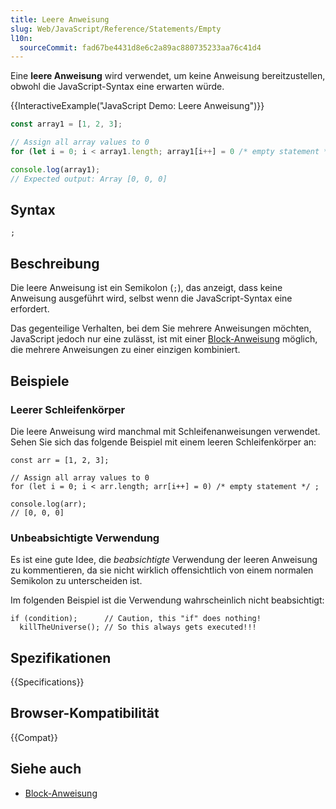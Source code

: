 ```yaml
---
title: Leere Anweisung
slug: Web/JavaScript/Reference/Statements/Empty
l10n:
  sourceCommit: fad67be4431d8e6c2a89ac880735233aa76c41d4
---
```


Eine **leere Anweisung** wird verwendet, um keine Anweisung bereitzustellen, obwohl
die JavaScript-Syntax eine erwarten würde.

{{InteractiveExample("JavaScript Demo: Leere Anweisung")}}

```js interactive-example
const array1 = [1, 2, 3];

// Assign all array values to 0
for (let i = 0; i < array1.length; array1[i++] = 0 /* empty statement */);

console.log(array1);
// Expected output: Array [0, 0, 0]
```

## Syntax

```js-nolint
;
```

## Beschreibung

Die leere Anweisung ist ein Semikolon (`;`), das anzeigt, dass keine Anweisung
ausgeführt wird, selbst wenn die JavaScript-Syntax eine erfordert.

Das gegenteilige Verhalten, bei dem Sie mehrere Anweisungen möchten, JavaScript jedoch nur eine
zulässt, ist mit einer [Block-Anweisung](/de/docs/Web/JavaScript/Reference/Statements/block) möglich,
die mehrere Anweisungen zu einer einzigen kombiniert.

## Beispiele

### Leerer Schleifenkörper

Die leere Anweisung wird manchmal mit Schleifenanweisungen verwendet. Sehen Sie sich das folgende Beispiel
mit einem leeren Schleifenkörper an:

```js-nolint
const arr = [1, 2, 3];

// Assign all array values to 0
for (let i = 0; i < arr.length; arr[i++] = 0) /* empty statement */ ;

console.log(arr);
// [0, 0, 0]
```

### Unbeabsichtigte Verwendung

Es ist eine gute Idee, die _beabsichtigte_ Verwendung der leeren Anweisung zu kommentieren, da sie
nicht wirklich offensichtlich von einem normalen Semikolon zu unterscheiden ist.

Im folgenden Beispiel ist die Verwendung wahrscheinlich nicht beabsichtigt:

```js-nolint example-bad
if (condition);      // Caution, this "if" does nothing!
  killTheUniverse(); // So this always gets executed!!!
```

## Spezifikationen

{{Specifications}}

## Browser-Kompatibilität

{{Compat}}

## Siehe auch

- [Block-Anweisung](/de/docs/Web/JavaScript/Reference/Statements/block)
